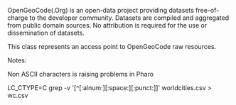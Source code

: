 OpenGeoCode(.Org) is an open-data project providing datasets free-of-charge to the developer community. Datasets are compiled and aggregated from public domain sources. No attribution is required for the use or dissemination of datasets. 

This class represents an access point to OpenGeoCode raw resources.

Notes:

Non ASCII characters is raising problems in Pharo

LC_CTYPE=C grep -v '[^[:alnum:][:space:][:punct:]]' worldcities.csv > wc.csv